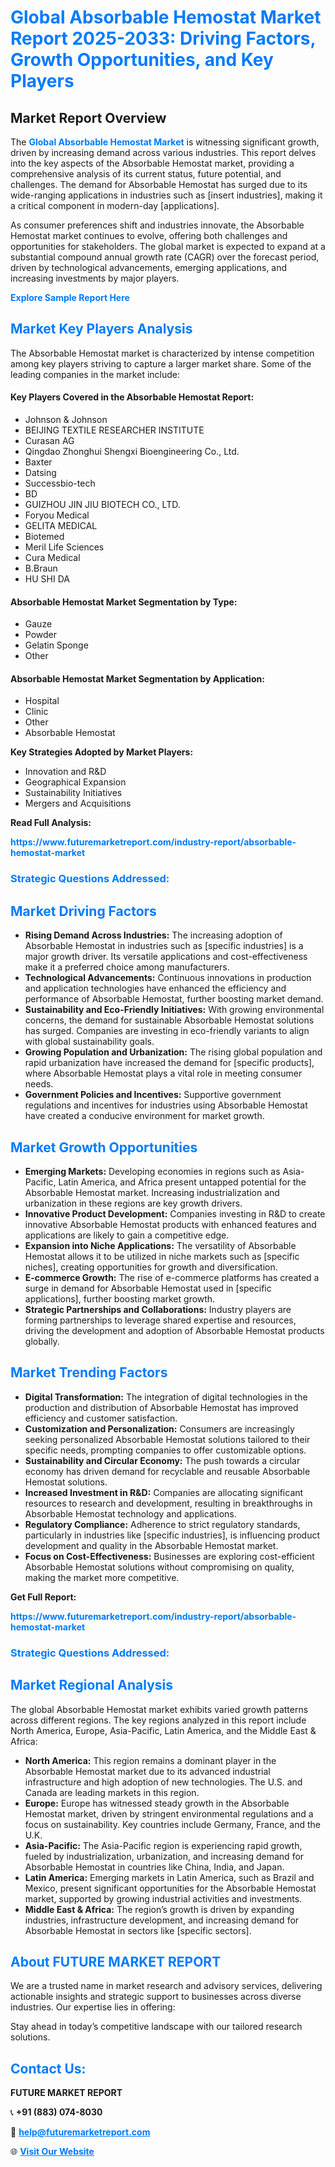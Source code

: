 <h1 style="color: #007BFF;">Global Absorbable Hemostat Market Report 2025-2033: Driving Factors, Growth Opportunities, and Key Players</h1>

<section id="overview">
<h2>Market Report Overview</h2>
<p>The <a href="https://www.futuremarketreport.com/industry-report/absorbable-hemostat-market" style="color: #007BFF; text-decoration: none;"><strong>Global Absorbable Hemostat Market</strong></a> is witnessing significant growth, driven by increasing demand across various industries. This report delves into the key aspects of the Absorbable Hemostat market, providing a comprehensive analysis of its current status, future potential, and challenges. The demand for Absorbable Hemostat has surged due to its wide-ranging applications in industries such as [insert industries], making it a critical component in modern-day [applications].</p>
<p>As consumer preferences shift and industries innovate, the Absorbable Hemostat market continues to evolve, offering both challenges and opportunities for stakeholders. The global market is expected to expand at a substantial compound annual growth rate (CAGR) over the forecast period, driven by technological advancements, emerging applications, and increasing investments by major players.</p>
</section>

<section id="overview">
<p><a href="https://www.futuremarketreport.com/request-sample/reportId=122424" style="color: #007BFF; text-decoration: none;"><strong>Explore Sample Report Here</strong></a></p>
</section>

<section id="key-players">
<h2 style="color: #007BFF;">Market Key Players Analysis</h2>
<p>The Absorbable Hemostat market is characterized by intense competition among key players striving to capture a larger market share. Some of the leading companies in the market include:</p>
<h4>Key Players Covered in the Absorbable Hemostat Report:</h4>
<ul><li>Johnson &amp; Johnson</li><li>BEIJING TEXTILE RESEARCHER INSTITUTE</li><li>Curasan AG</li><li>Qingdao Zhonghui Shengxi Bioengineering Co., Ltd.</li><li>Baxter</li><li>Datsing</li><li>Successbio-tech</li><li>BD</li><li>GUIZHOU JIN JIU BIOTECH CO., LTD.</li><li>Foryou Medical</li><li>GELITA MEDICAL</li><li>Biotemed</li><li>Meril Life Sciences</li><li>Cura Medical</li><li>B.Braun</li><li>HU SHI DA</li></ul>
<h4>Absorbable Hemostat Market Segmentation by Type:</h4>
<ul><li>Gauze</li><li>Powder</li><li>Gelatin Sponge</li><li>Other</li></ul>

<h4>Absorbable Hemostat Market Segmentation by Application:</h4>
<ul><li>Hospital</li><li>Clinic</li><li>Other</li><li>Absorbable Hemostat</li></ul>
<p><strong>Key Strategies Adopted by Market Players:</strong></p>
<ul>
<li>Innovation and R&D</li>
<li>Geographical Expansion</li>
<li>Sustainability Initiatives</li>
<li>Mergers and Acquisitions</li>
</ul>
</section>

<section>
<p><strong>Read Full Analysis: </strong></p><a href="https://www.futuremarketreport.com/industry-report/absorbable-hemostat-market" style="color: #007BFF; text-decoration: none;"><strong>https://www.futuremarketreport.com/industry-report/absorbable-hemostat-market</strong></a>
<h3 style="color: #007BFF;">Strategic Questions Addressed:</h3>
</section>

<section id="driving-factors">
<h2 style="color: #007BFF;">Market Driving Factors</h2>
<ul>
<li><strong>Rising Demand Across Industries:</strong> The increasing adoption of Absorbable Hemostat in industries such as [specific industries] is a major growth driver. Its versatile applications and cost-effectiveness make it a preferred choice among manufacturers.</li>
<li><strong>Technological Advancements:</strong> Continuous innovations in production and application technologies have enhanced the efficiency and performance of Absorbable Hemostat, further boosting market demand.</li>
<li><strong>Sustainability and Eco-Friendly Initiatives:</strong> With growing environmental concerns, the demand for sustainable Absorbable Hemostat solutions has surged. Companies are investing in eco-friendly variants to align with global sustainability goals.</li>
<li><strong>Growing Population and Urbanization:</strong> The rising global population and rapid urbanization have increased the demand for [specific products], where Absorbable Hemostat plays a vital role in meeting consumer needs.</li>
<li><strong>Government Policies and Incentives:</strong> Supportive government regulations and incentives for industries using Absorbable Hemostat have created a conducive environment for market growth.</li>
</ul>
</section>

<section id="growth-opportunities">
<h2 style="color: #007BFF;">Market Growth Opportunities</h2>
<ul>
<li><strong>Emerging Markets:</strong> Developing economies in regions such as Asia-Pacific, Latin America, and Africa present untapped potential for the Absorbable Hemostat market. Increasing industrialization and urbanization in these regions are key growth drivers.</li>
<li><strong>Innovative Product Development:</strong> Companies investing in R&D to create innovative Absorbable Hemostat products with enhanced features and applications are likely to gain a competitive edge.</li>
<li><strong>Expansion into Niche Applications:</strong> The versatility of Absorbable Hemostat allows it to be utilized in niche markets such as [specific niches], creating opportunities for growth and diversification.</li>
<li><strong>E-commerce Growth:</strong> The rise of e-commerce platforms has created a surge in demand for Absorbable Hemostat used in [specific applications], further boosting market growth.</li>
<li><strong>Strategic Partnerships and Collaborations:</strong> Industry players are forming partnerships to leverage shared expertise and resources, driving the development and adoption of Absorbable Hemostat products globally.</li>
</ul>
</section>

<section id="trending-factors">
<h2 style="color: #007BFF;">Market Trending Factors</h2>
<ul>
<li><strong>Digital Transformation:</strong> The integration of digital technologies in the production and distribution of Absorbable Hemostat has improved efficiency and customer satisfaction.</li>
<li><strong>Customization and Personalization:</strong> Consumers are increasingly seeking personalized Absorbable Hemostat solutions tailored to their specific needs, prompting companies to offer customizable options.</li>
<li><strong>Sustainability and Circular Economy:</strong> The push towards a circular economy has driven demand for recyclable and reusable Absorbable Hemostat solutions.</li>
<li><strong>Increased Investment in R&D:</strong> Companies are allocating significant resources to research and development, resulting in breakthroughs in Absorbable Hemostat technology and applications.</li>
<li><strong>Regulatory Compliance:</strong> Adherence to strict regulatory standards, particularly in industries like [specific industries], is influencing product development and quality in the Absorbable Hemostat market.</li>
<li><strong>Focus on Cost-Effectiveness:</strong> Businesses are exploring cost-efficient Absorbable Hemostat solutions without compromising on quality, making the market more competitive.</li>
</ul>
</section>

<section>
<p><strong>Get Full Report: </strong></p><a href="https://www.futuremarketreport.com/industry-report/absorbable-hemostat-market" style="color: #007BFF; text-decoration: none;"><strong>https://www.futuremarketreport.com/industry-report/absorbable-hemostat-market</strong></a>
<h3 style="color: #007BFF;">Strategic Questions Addressed:</h3>
</section>


<section id="regional-analysis">
<h2 style="color: #007BFF;">Market Regional Analysis</h2>
<p>The global Absorbable Hemostat market exhibits varied growth patterns across different regions. The key regions analyzed in this report include North America, Europe, Asia-Pacific, Latin America, and the Middle East & Africa:</p>
<ul>
<li><strong>North America:</strong> This region remains a dominant player in the Absorbable Hemostat market due to its advanced industrial infrastructure and high adoption of new technologies. The U.S. and Canada are leading markets in this region.</li>
<li><strong>Europe:</strong> Europe has witnessed steady growth in the Absorbable Hemostat market, driven by stringent environmental regulations and a focus on sustainability. Key countries include Germany, France, and the U.K.</li>
<li><strong>Asia-Pacific:</strong> The Asia-Pacific region is experiencing rapid growth, fueled by industrialization, urbanization, and increasing demand for Absorbable Hemostat in countries like China, India, and Japan.</li>
<li><strong>Latin America:</strong> Emerging markets in Latin America, such as Brazil and Mexico, present significant opportunities for the Absorbable Hemostat market, supported by growing industrial activities and investments.</li>
<li><strong>Middle East & Africa:</strong> The region’s growth is driven by expanding industries, infrastructure development, and increasing demand for Absorbable Hemostat in sectors like [specific sectors].</li>
</ul>
</section>

<footer>
<h2 style="color: #007BFF;">About FUTURE MARKET REPORT</h2>
<p>We are a trusted name in market research and advisory services, delivering actionable insights and strategic support to businesses across diverse industries. Our expertise lies in offering:</p>

<p>Stay ahead in today’s competitive landscape with our tailored research solutions.</p>

<h2 style="color: #007BFF;">Contact Us:</h2>
<p><strong>FUTURE MARKET REPORT</strong></p>
<p>📞 <strong>+91 (883) 074-8030</strong></p>
<p>📧 <strong><a href="mailto:help@futuremarketreport.com" style="color: #007BFF;">help@futuremarketreport.com</a></strong></p>
<p>🌐 <strong><a href="https://www.futuremarketreport.com/" style="color: #007BFF;">Visit Our Website</a></strong></p>
</footer>
